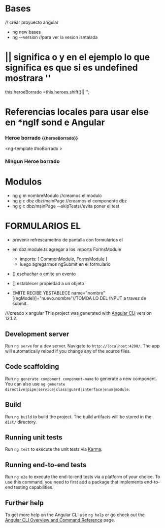 # Bases
// crear proyuecto angular
* ng new bases
* ng --version //para ver la vesion isntalada

# || significa o y en el ejemplo lo que significa es que si es undefined mostrara ''
   this.heroeBorrado =this.heroes.shift()|| '';


# Referencias locales para usar else en *ngIf sond e Angular
<div *ngIf="heroeBorrado; else noBorrado" class="">
        <h3  >Heroe borrado  <small>{{heroeBorrado}}</small></h3>
</div>

<ng-template #noBorrado >
    <h3  >Ningun Heroe borrado</h3>
</ng-template>


# Modulos
* ng g m nombreModulo //creamos el modulo
* ng g c dbz dbz/mainPage //creamos el componente dbz 
*  ng g c dbz/mainPage --skipTests//evita poner el test 

# FORMULARIOS EL
* prevenir refrescameitno de pantalla con formularios el
* en dbz.module.ts agregar a los imports FormsModule
    *  imports: [
            CommonModule,
            FormsModule
        ]
    * luego agregarmos ngSubmit en el formulario
    <form (ngSubmit)="agregar()" >


* () eschuchar o emite un evento
* [] establecer propiedad a un objeto



* EMITE RECIBE YESTABLECE
            name="nombre"
            [(ngModel)]="nuevo.nombre"//TOMOA LO DEL INPUT a travez de submit..












///creado x angular
This project was generated with [Angular CLI](https://github.com/angular/angular-cli) version 12.1.2.


## Development server

Run `ng serve` for a dev server. Navigate to `http://localhost:4200/`. The app will automatically reload if you change any of the source files.

## Code scaffolding

Run `ng generate component component-name` to generate a new component. You can also use `ng generate directive|pipe|service|class|guard|interface|enum|module`.

## Build

Run `ng build` to build the project. The build artifacts will be stored in the `dist/` directory.

## Running unit tests

Run `ng test` to execute the unit tests via [Karma](https://karma-runner.github.io).

## Running end-to-end tests

Run `ng e2e` to execute the end-to-end tests via a platform of your choice. To use this command, you need to first add a package that implements end-to-end testing capabilities.

## Further help

To get more help on the Angular CLI use `ng help` or go check out the [Angular CLI Overview and Command Reference](https://angular.io/cli) page.
